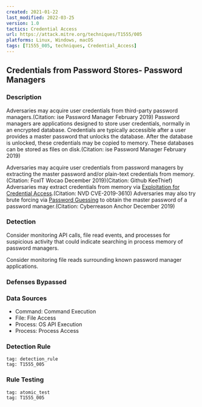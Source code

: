 ```yaml
---
created: 2021-01-22
last_modified: 2022-03-25
version: 1.0
tactics: Credential Access
url: https://attack.mitre.org/techniques/T1555/005
platforms: Linux, Windows, macOS
tags: [T1555_005, techniques, Credential_Access]
---
```


## Credentials from Password Stores- Password Managers

### Description

Adversaries may acquire user credentials from third-party password managers.(Citation: ise Password Manager February 2019) Password managers are applications designed to store user credentials, normally in an encrypted database. Credentials are typically accessible after a user provides a master password that unlocks the database. After the database is unlocked, these credentials may be copied to memory. These databases can be stored as files on disk.(Citation: ise Password Manager February 2019)

Adversaries may acquire user credentials from password managers by extracting the master password and/or plain-text credentials from memory.(Citation: FoxIT Wocao December 2019)(Citation: Github KeeThief) Adversaries may extract credentials from memory via [Exploitation for Credential Access](https://attack.mitre.org/techniques/T1212).(Citation: NVD CVE-2019-3610)
 Adversaries may also try brute forcing via [Password Guessing](https://attack.mitre.org/techniques/T1110/001) to obtain the master password of a password manager.(Citation: Cyberreason Anchor December 2019)

### Detection

Consider monitoring API calls, file read events, and processes for suspicious activity that could indicate searching in process memory of password managers. 

Consider monitoring file reads surrounding known password manager applications.

### Defenses Bypassed



### Data Sources

  - Command: Command Execution
  -  File: File Access
  -  Process: OS API Execution
  -  Process: Process Access
### Detection Rule

```query
tag: detection_rule
tag: T1555_005
```

### Rule Testing

```query
tag: atomic_test
tag: T1555_005
```
